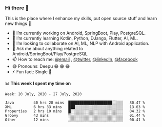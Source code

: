 ### Hi there 👋
This is the place where I enhance my skills, put open source stuff and learn new things :rofl:

- 🔭 I’m currently working on Android, SpringBoot, Play, PostgreSQL. 
- 🌱 I’m currently learning Kotlin, Python, DJango, Flutter, AI, ML.
- 👯 I’m looking to collaborate on AI, ML, NLP with Android application.
- 💬 Ask me about anything related to Android/SpringBoot/Play/PostgreSQL
- 📫 How to reach me: [@email](deepakgupta7403@gmail.com) , [@twitter](https://twitter.com/deepakgupta7403), [@linkedln](https://in.linkedin.com/in/deepak-gupta-23b3b1113), [@facebook](https://facebook.com/deepakgupta7403)
- 😄 Pronouns: Deepu :grin: :grin: :grin:
- ⚡ Fun fact: Single :grimacing:

📊 **This week I spent my time on**

<!--START_SECTION:waka-->
```text
Week: 20 July, 2020 - 27 July, 2020

Java         40 hrs 28 mins  ████████████████████░░░░░   80.47 % 
XML          6 hrs 33 mins   ███░░░░░░░░░░░░░░░░░░░░░░   13.03 % 
Properties   2 hrs 10 mins   █░░░░░░░░░░░░░░░░░░░░░░░░   04.32 % 
Groovy       43 mins         ░░░░░░░░░░░░░░░░░░░░░░░░░   01.44 % 
Other        12 mins         ░░░░░░░░░░░░░░░░░░░░░░░░░   00.41 %
```
<!--END_SECTION:waka-->
